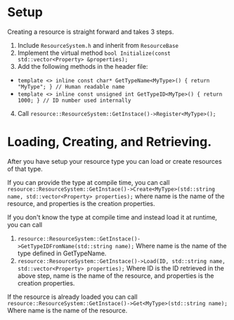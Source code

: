 # Setup
Creating a resource is straight forward and takes 3 steps.

1. Include `ResourceSystem.h` and inherit from `ResourceBase`
2. Implement the virtual method `bool Initialize(const std::vector<Property> &properties);`
3. Add the following methods in the header file:
 * `template <> inline const char* GetTypeName<MyType>() { return "MyType"; } // Human readable name`
 * `template <> inline const unsigned int GetTypeID<MyTpe>() { return 1000; } // ID number used internally`
4. Call `resource::ResourceSystem::GetInstace()->Register<MyType>();`

# Loading, Creating, and Retrieving.
After you have setup your resource type you can load or create resources of that type.

If you can provide the type at compile time, you can call `resource::ResourceSystem::GetInstace()->Create<MyType>(std::string name, std::vector<Property> properties);` where name is the name of the resource, and properties is the creation properties.

If you don't know the type at compile time and instead load it at runtime, you can call

1. `resource::ResourceSystem::GetInstace()->GetTypeIDFromName(std::string name);` Where name is the name of the type defined in GetTypeName.
2. `resource::ResourceSystem::GetInstace()->Load(ID, std::string name, std::vector<Property> properties);`  Where ID is the ID retrieved in the above step, name is the name of the resource, and properties is the creation properties.

If the resource is already loaded you can call `resource::ResourceSystem::GetInstace()->Get<MyType>(std::string name);` Where name is the name of the resource.